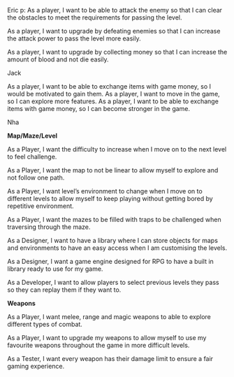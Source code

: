 Eric p:
As a player, I want to be able to attack the enemy so that I can clear the obstacles to meet the requirements for passing the level.

As a player, I want to upgrade by defeating enemies so that I can increase the attack power to pass the level more easily.

As a player, I want to upgrade by collecting money so that I can increase the amount of blood and not die easily.

Jack 

As a player, I want to be able to exchange items with game money, so I would be motivated to gain them.
As a player, I want to move in the game, so I can explore more features.
As a player, I want to be able to exchange items with game money, so I can become stronger in the game. 

Nha

**Map/Maze/Level**

As a Player, I want the difficulty to increase when I move on to the next level to feel challenge.

As a Player, I want the map to not be linear to allow myself to explore and not follow one path.

As a Player, I want level’s environment to change when I move on to different levels to allow myself to keep 
playing without getting bored by repetitive environment.

As a Player, I want the mazes to be filled with traps to be challenged when traversing through the maze.

As a Designer, I want to have a library where I can store objects for maps and environments to have an easy access when I am customising the levels.

As a Designer, I want a game engine designed for RPG to have a built in library ready to use for my game.

As a Developer, I want to allow players to select previous levels they pass so they can replay them if they want to.

**Weapons**

As a Player, I want melee, range and magic weapons to able to explore different types of combat.

As a Player, I want to upgrade my weapons to allow myself to use my favourite weapons throughout the game in more difficult levels.

As a Tester, I want every weapon has their damage limit to ensure a fair gaming experience.


